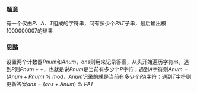 ### 题意
有一个仅由$P$、$A$、$T$组成的字符串，问有多少个$PAT$子串，最后输出模$1000000007$的结果

### 思路
设置两个计数器$Pnum$和$Anum$，$ans$则用来记录答案，从头开始遍历字符串，遇到$P$则$Pnum++$，也就是说$Pnum$是当前有多少个$P$字符；遇到$A$字符则$Anum = (Anum + Pnum)$ % $mod$，$Anum$记录的就是当前有多少个$PA$字符；遇到$T$字符则更新答案$ans = (ans + Anum)$ % $PAT$